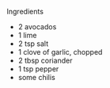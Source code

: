 Ingredients
* 2 avocados
* 1 lime
* 2 tsp salt
* 1 clove of garlic, chopped
* 2 tbsp coriander
* 1 tsp pepper
* some chilis
